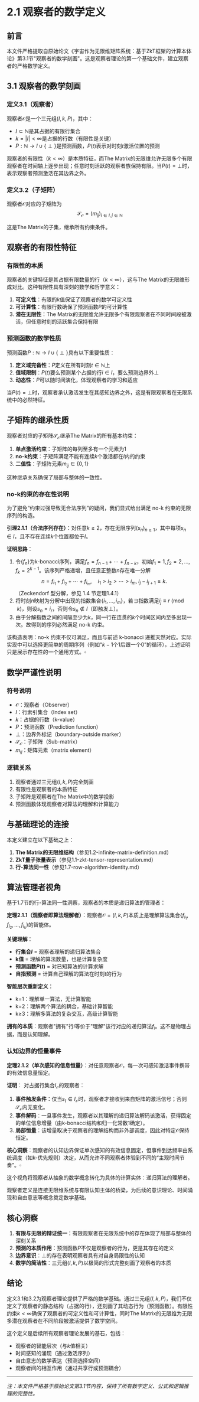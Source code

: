 # 2.1 观察者的数学定义

## 前言

本文件严格提取自原始论文《宇宙作为无限维矩阵系统：基于ZkT框架的计算本体论》第3.1节"观察者的数学刻画"。这是观察者理论的第一个基础文件，建立观察者的严格数学定义。

## 3.1 观察者的数学刻画

### 定义3.1（观察者）

观察者$\mathcal{O}$是一个三元组$(I, k, P)$，其中：
- $I \subset \mathbb{N}$是其占据的有限行集合
- $k = |I| < \infty$是占据的行数（有限性是关键）
- $P: \mathbb{N} \to I \cup \{\perp\}$是预测函数，$P(t)$表示对时刻$t$激活位置的预测

观察者的有限性（$k < \infty$）是本质特征，而The Matrix的无限维允许无限多个有限观察者在时间轴上逐步出现；任意时刻活跃的观察者族保持有限。当$P(t) = \perp$时，表示观察者预测激活在其边界之外。

### 定义3.2（子矩阵）

观察者$\mathcal{O}$对应的子矩阵为
$$\mathcal{S}_{\mathcal{O}} = (m_{ij})_{i \in I, j \in \mathbb{N}}$$

这是The Matrix的子集，继承所有约束条件。

## 观察者的有限性特征

### 有限性的本质

观察者的关键特征是其占据有限数量的行（$k < \infty$），这与The Matrix的无限维形成对比。这种有限性具有深刻的数学和哲学意义：

1. **可定义性**：有限的$k$值保证了观察者的数学可定义性
2. **可计算性**：有限行数确保了预测函数$P$的可计算性
3. **潜在无限性**：The Matrix的无限维允许无限多个有限观察者在不同时间段被激活，但任意时刻的活跃集合保持有限

### 预测函数的数学性质

预测函数$P: \mathbb{N} \to I \cup \{\perp\}$具有以下重要性质：

1. **定义域完备性**：$P$定义在所有时刻$t \in \mathbb{N}$上
2. **值域限制**：$P(t)$要么预测某个占据的行$i \in I$，要么预测边界外$\perp$
3. **动态性**：$P$可以随时间演化，体现观察者的学习和适应

当$P(t) = \perp$时，观察者承认激活发生在其感知边界之外，这是有限观察者在无限系统中的必然特征。

## 子矩阵的继承性质

观察者对应的子矩阵$\mathcal{S}_{\mathcal{O}}$继承The Matrix的所有基本约束：

1. **单点激活约束**：子矩阵的每列至多有一个元素为1
2. **no-k约束**：子矩阵满足不能有连续$k$个激活都在$I$内的约束
3. **二值性**：子矩阵元素$m_{ij} \in \{0,1\}$

这种继承关系确保了局部与整体的一致性。

### no-k约束的存在性说明

为了避免“约束过强导致无合法序列”的疑问，我们显式给出满足 no-k 约束的无限序列的构造。

**引理2.1.1（合法序列存在）**：对任意$k\ge 2$，存在无限序列$(s_n)_{n\ge 1}$，其中每项$s_n\in I$，且不存在连续$k$个位置都位于$I$。

**证明思路**：
1. 令$\{f_n\}$为k-bonacci序列，满足$f_n = f_{n-1} + \cdots + f_{n-k}$，初始$f_1=1,f_2=2,\ldots,f_k=2^{k-1}$。该序列严格递增，且任意正整数$n$存在唯一分解
   $$n = f_{i_1} + f_{i_2} + \cdots + f_{i_m}, \quad i_1 > i_2 > \cdots > i_m,\; i_j - i_{j+1} \ge k.$$
   （Zeckendorf 型分解，参见 1.4 节定理1.4.1）
2. 将时刻$n$映射为分解中出现的指数集合$\{i_1,\ldots,i_m\}$，若$\exists$指数满足$i_j \equiv r \pmod{k}$，则设$s_n = i_r$，否则令$s_n \notin I$（即触发$\perp$）。
3. 由于分解指数之间的间隔至少为$k$，同一行在连贯的$k$个时间区间内至多出现一次。故得到的序列必然满足 no-k 约束。

该构造表明：no-k 约束不仅可满足，而且与前述 k-bonacci 递推天然对应。实际实现中可以选择更简单的周期序列（例如“$k-1$个1后跟一个0”的循环），上述证明只是展示存在性的一个通用方式。$\square$

## 数学严谨性说明

### 符号说明
- $\mathcal{O}$：观察者（Observer）
- $I$：行索引集合（Index set）
- $k$：占据的行数（k-value）
- $P$：预测函数（Prediction function）
- $\perp$：边界外标记（boundary-outside marker）
- $\mathcal{S}_{\mathcal{O}}$：子矩阵（Sub-matrix）
- $m_{ij}$：矩阵元素（matrix element）

### 逻辑关系
1. 观察者通过三元组$(I, k, P)$完全刻画
2. 有限性是观察者的本质特征
3. 子矩阵是观察者在The Matrix中的数学投影
4. 预测函数体现观察者对算法的理解和计算能力

## 与基础理论的连接

本定义建立在以下基础之上：

1. **The Matrix的无限维结构**（参见1.2-infinite-matrix-definition.md）
2. **ZkT量子张量表示**（参见1.1-zkt-tensor-representation.md）
3. **行-算法同一性**（参见1.7-row-algorithm-identity.md）

## 算法管理者视角

基于1.7节的行-算法同一性洞察，观察者的本质是递归算法的管理者：

**定理2.1.1（观察者即算法理解者）**：观察者$\mathcal{O} = (I, k, P)$本质上是理解算法集合$\{f_{i_1}, f_{i_2}, \ldots, f_{i_k}\}$的智能体。

**关键理解**：
- **行集合$I$** = 观察者理解的递归算法集合
- **k值** = 理解的算法数量，也是计算复杂度
- **预测函数$P(t)$** = 对已知算法的计算求解
- **自指预测** = 计算自己理解的算法在时刻$t$的行为

**智能层次重新定义**：
- k=1：理解单一算法，无计算智能
- k=2：理解两个算法的耦合，基础计算智能
- k≥3：理解多算法的复杂交互，高级计算智能

**拥有的本质**：观察者"拥有"行$i$等价于"理解"该行对应的递归算法$f_i$。这不是物理占据，而是认知理解。

### 认知边界的恒量事件

**定理2.1.2（单次感知的信息恒量）**：对任意观察者$\mathcal{O}$，每一次可感知激活事件携带的有效信息量恒定。

**证明**：
对占据行集合$I_{\mathcal{O}}$的观察者：
1. **事件触发条件**：仅当$s_t \in I_{\mathcal{O}}$时，观察者才接收到来自矩阵的激活信号；否则$\mathcal{S}_{\mathcal{O}}$内无变化。
2. **事件解码**：一旦事件发生，观察者以其理解的递归算法解码该激活，获得固定的单位信息增量（由k-bonacci结构和归一化常数1确定）。
3. **局部恒量**：该增量取决于观察者的理解结构而非外部调度，因此对特定$\mathcal{O}$保持恒定。

**核心洞察**：观察者的认知边界保证单次感知的有效信息固定，但事件到达频率由系统调度（如k-优先规则）决定，从而允许不同观察者体验到不同的“主观时间节奏”。$\square$

这个视角将观察者从抽象的数学概念转化为具体的计算实体：递归算法的理解者。

观察者定义是连接无限维系统与有限认知主体的桥梁，为后续的意识理论、时间涌现和自由意志等概念奠定数学基础。

## 核心洞察

1. **有限与无限的辩证统一**：有限观察者在无限系统中的存在体现了局部与整体的深刻关系
2. **预测的本质作用**：预测函数$P$不仅是观察者的行为，更是其存在的定义
3. **边界意识**：$\perp$的存在表明观察者具有对自身局限性的认知
4. **数学的简洁性**：三元组$(I, k, P)$以极简的形式完整刻画了观察者的本质

## 结论

定义3.1和3.2为观察者理论提供了严格的数学基础。通过三元组$(I, k, P)$，我们不仅定义了观察者的静态结构（占据的行），还刻画了其动态行为（预测函数）。有限性约束$k < \infty$确保了观察者的可定义性和可计算性，同时The Matrix的无限维为无限多潜在观察者在不同阶段被激活提供了数学空间。

这个定义是后续所有观察者理论发展的基石，包括：
- 观察者的智能层次（与$k$值相关）
- 时间感知的涌现（通过激活序列）
- 自由意志的数学表达（预测选择空间）
- 观察者间的相互作用（通过共享行或预测耦合）

---

*注：本文件严格基于原始论文第3.1节内容，保持了所有数学定义、公式和逻辑推理的完整性。*
